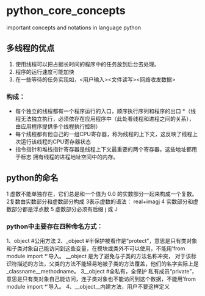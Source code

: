 # python_core_concepts
important concepts and notations in language python

## 多线程的优点
1. 使用线程可以把占据长时间的程序中的任务放到后台去处理。
2. 程序的运行速度可能加快
3. 在一些等待的任务实现如，<用户输入><文件读写><网络收发数据>

### 构成：
* 每个独立的线程都有一个程序运行的入口，顺序执行序列和程序的出口
*（线程无法独立执行，必须依存在应用程序中（此处看线程和进程之间的关系），由应用程序提供多个线程执行控制）
* 每个线程都有他自己的一组CPU寄存器，称为线程的上下文，这反映了线程上次运行该线程的CPU寄存器状态
* 指令指针和堆栈指针寄存器是线程上下文最重要的两个寄存器，这些地址都用于标志
拥有线程的进程地址空间中的内存。

## python的命名
1 虚数不能单独存在，它们总是和一个值为 0.0 的实数部分一起来构成一个复数。
2复数由实数部分和虚数部分构成
3表示虚数的语法： real+imagj
4 实数部分和虚数部分都是浮点数
5 虚数部分必须有后缀 j 或 J

### python中主要存在四种命名方式：
1、object #公用方法
2、_object #半保护被看作是“protect”，意思是只有类对象和子类对象自己能访问到这些变量，在模块或类外不可以使用，不能用’from module import *’导入。
__object 是为了避免与子类的方法名称冲突， 对于该标识符描述的方法，父类的方法不能轻易地被子类的方法覆盖，他们的名字实际上是_classname__methodname。
3__object  #全私有，全保护
私有成员“private”，意思是只有类对象自己能访问，连子类对象也不能访问到这个数据，不能用’from module import *’导入。
4、__object__内建方法，用户不要这样定义
